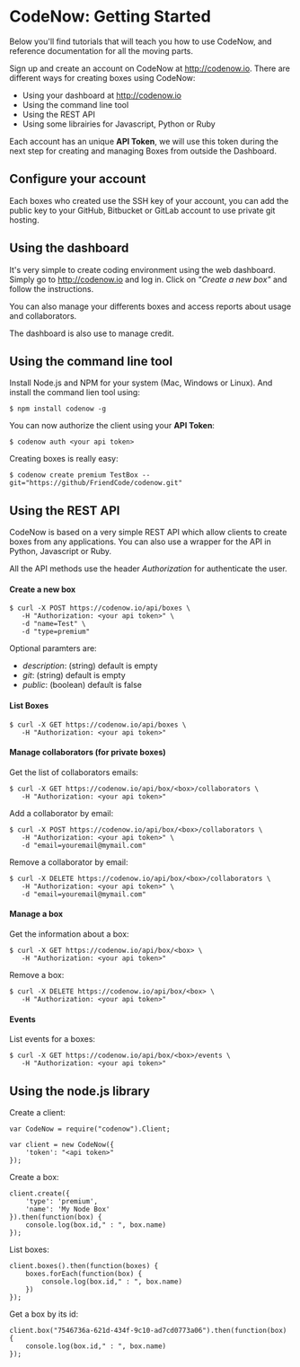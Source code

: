 CodeNow: Getting Started
============

Below you'll find tutorials that will teach you how to use CodeNow, and reference documentation for all the moving parts.

Sign up and create an account on CodeNow at http://codenow.io. There are different ways for creating boxes using CodeNow:

* Using your dashboard at http://codenow.io
* Using the command line tool
* Using the REST API
* Using some librairies for Javascript, Python or Ruby


Each account has an unique **API Token**, we will use this token during the next step for creating and managing Boxes from outside the Dashboard.

## Configure your account

Each boxes who created use the SSH key of your account, you can add the public key to your GitHub, Bitbucket or GitLab account to use private git hosting.

## Using the dashboard

It's very simple to create coding environment using the web dashboard. Simply go to http://codenow.io and log in. Click on *"Create a new box"* and follow the instructions.

You can also manage your differents boxes and access reports about usage and collaborators.

The dashboard is also use to manage credit.

## Using the command line tool

Install Node.js and NPM for your system (Mac, Windows or Linux). And install the command lien tool using:

```
$ npm install codenow -g
```

You can now authorize the client using your **API Token**:

```
$ codenow auth <your api token>
```

Creating boxes is really easy:

```
$ codenow create premium TestBox --git="https://github/FriendCode/codenow.git"
```

## Using the REST API

CodeNow is based on a very simple REST API which allow clients to create boxes from any applications.
You can also use a wrapper for the API in Python, Javascript or Ruby.

All the API methods use the header *Authorization* for authenticate the user.

#### Create a new box

```
$ curl -X POST https://codenow.io/api/boxes \
   -H "Authorization: <your api token>" \
   -d "name=Test" \
   -d "type=premium"
```

Optional paramters are:

* *description*: (string) default is empty
* *git*: (string) default is empty
* *public*: (boolean) default is false

#### List Boxes

```
$ curl -X GET https://codenow.io/api/boxes \
   -H "Authorization: <your api token>"
```

#### Manage collaborators (for private boxes)

Get the list of collaborators emails:

```
$ curl -X GET https://codenow.io/api/box/<box>/collaborators \
   -H "Authorization: <your api token>"
```

Add a collaborator by email:

```
$ curl -X POST https://codenow.io/api/box/<box>/collaborators \
   -H "Authorization: <your api token>" \
   -d "email=youremail@mymail.com"
```

Remove a collaborator by email:

```
$ curl -X DELETE https://codenow.io/api/box/<box>/collaborators \
   -H "Authorization: <your api token>" \
   -d "email=youremail@mymail.com"
```

#### Manage a box

Get the information about a box:

```
$ curl -X GET https://codenow.io/api/box/<box> \
   -H "Authorization: <your api token>"
```

Remove a box:

```
$ curl -X DELETE https://codenow.io/api/box/<box> \
   -H "Authorization: <your api token>"
```

#### Events

List events for a boxes:

```
$ curl -X GET https://codenow.io/api/box/<box>/events \
   -H "Authorization: <your api token>"
```


## Using the node.js library

Create a client:

```
var CodeNow = require("codenow").Client;

var client = new CodeNow({
	'token': "<api token>"
});
```

Create a box:

```
client.create({
	'type': 'premium',
	'name': 'My Node Box'
}).then(function(box) {
	console.log(box.id," : ", box.name)
});
```

List boxes:

```
client.boxes().then(function(boxes) {
	boxes.forEach(function(box) {
		console.log(box.id," : ", box.name)
	})
});
```

Get a box by its id:

```
client.box("7546736a-621d-434f-9c10-ad7cd0773a06").then(function(box) {
	console.log(box.id," : ", box.name)
});
```
